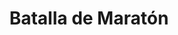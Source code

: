 ﻿---
title: "Batalla de Maratón"
permalink: periodes_15.html
layout: periode
dataInici: -490
sidebar: periodes
pares:
  - 13:
    title: "Primera guerra médica"
    dataInici: "(-492)"
    dataFi: "(-490)"

fills:
jocsPrincipals:
jocsEscenaris:
jocsEpoca:
  - title: "Lost Battles"
    bggId: 83325
    escenari: "Marathon"

  - title: "Ancient Battles Deluxe Expansion Kit 2: Hell's Horsemen"
    bggId: 39777
    escenari: "Marathon"

  - title: "Hoplite"
    bggId: 145975
    escenari: "Marathon"

  - title: "Battles of the Ancient World: Marathon and Granicus"
    bggId: 6842
    escenari: "Marathon"

  - title: "Men at Arms"
    bggId: 8327
    escenari: "Marathon"

jocsEpocaEscenaris:
---
